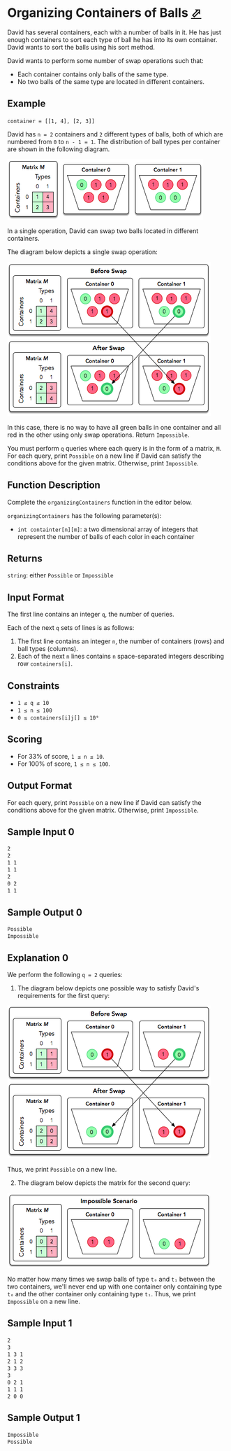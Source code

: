 # Organizing Containers of Balls [⬀](https://www.hackerrank.com/challenges/organizing-containers-of-balls)

David has several containers, each with a number of balls in it. He has just enough containers to sort each type of ball he has into its own container. David wants to sort the balls using his sort method.

David wants to perform some number of swap operations such that:

- Each container contains only balls of the same type.
- No two balls of the same type are located in different containers.

## Example

`container = [[1, 4], [2, 3]]`

David has `n = 2` containers and `2` different types of balls, both of which are numbered from `0` to `n - 1 = 1`. The distribution of ball types per container are shown in the following diagram.

![](1485811368-9e78c98652-swapping-balls.png)

In a single operation, David can swap two balls located in different containers.

The diagram below depicts a single swap operation:

![](1485811849-e97b84e218-swapping-balls-ps-1.png)

In this case, there is no way to have all green balls in one container and all red in the other using only swap operations. Return `Impossible`.

You must perform `q` queries where each query is in the form of a matrix, `M`. For each query, print `Possible` on a new line if David can satisfy the conditions above for the given matrix. Otherwise, print `Impossible`.

## Function Description

Complete the `organizingContainers` function in the editor below.

`organizingContainers` has the following parameter(s):

- `int containter[n][m]`: a two dimensional array of integers that represent the number of balls of each color in each container

## Returns

`string`: either `Possible` or `Impossible`

## Input Format

The first line contains an integer `q`, the number of queries.

Each of the next `q` sets of lines is as follows:

1. The first line contains an integer `n`, the number of containers (rows) and ball types (columns).
2. Each of the next `n` lines contains `n` space-separated integers describing row `containers[i]`.

## Constraints
- `1 ≤ q ≤ 10`
- `1 ≤ n ≤ 100`
- `0 ≤ containers[i]j[] ≤ 10⁹`

## Scoring

- For 33% of score, `1 ≤ n ≤ 10`.
- For 100% of score, `1 ≤ n ≤ 100`.

## Output Format

For each query, print `Possible` on a new line if David can satisfy the conditions above for the given matrix. Otherwise, print `Impossible`.

## Sample Input 0
```
2
2
1 1
1 1
2
0 2
1 1
```

## Sample Output 0
```
Possible
Impossible
```

## Explanation 0

We perform the following `q = 2` queries:

1. The diagram below depicts one possible way to satisfy David's requirements for the first query:

![](1485813936-37f8a37dad-swapping-balls-sample-0-0.png)

Thus, we print `Possible` on a new line.

2. The diagram below depicts the matrix for the second query: 

![](1485814141-d283776840-swapping-balls-sample-0-2.png)


No matter how many times we swap balls of type `t₀` and `t₁` between the two containers, we'll never end up with one container only containing type `t₀` and the other container only containing type `t₁`. Thus, we print `Impossible` on a new line.

## Sample Input 1
```
2
3
1 3 1
2 1 2
3 3 3
3
0 2 1
1 1 1
2 0 0
```

## Sample Output 1
```
Impossible
Possible
```
